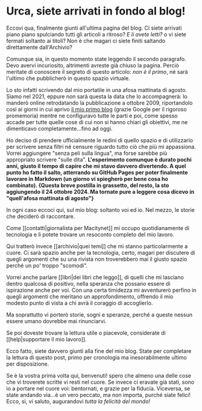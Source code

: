 # Urca, siete arrivati in fondo al blog!

Eccovi qua, finalmente giunti all'ultima pagina del blog. Ci siete arrivati piano piano spulciando tutti gli articoli a ritroso? *E li avete letti?* o vi siete fermati soltanto ai titoli? Non è che magari ci siete finiti saltando direttamente dall'Archivio?

Comunque sia, in questo momento state leggendo il secondo paragrafo. Devo avervi incuriosito, altrimenti avreste già chiuso la pagina. Perciò meritate di conoscere il segreto di questo articolo: *non è il primo*, né sarà l'ultimo che pubblicherò in questo spazio virtuale.

Lo sto infatti scrivendo dal mio portatile in una afosa mattinata di agosto. Siamo nel 2021, eppure non sarà questa la data che lo accompagnerà: lo manderò online retrodatando la pubblicazione a ottobre 2009, riportandolo così ai giorni in cui aprivo [il mio primo blog](https://yuridiprodo.blogspot.com/) (grazie Google per il rigoroso promemoria) mentre ne configuravo tutte le parti e poi, come spesso accade per tutte quelle cose di cui non si hanno chiari gli obiettivi, me ne dimenticavo completamente...fino ad oggi.

Ho deciso di prendere ufficialmente le redini di quello spazio e di utilizzarlo per scrivere senza filtri né censure riguardo tutto ciò che più mi appassiona. Vorrei aggiungere "senza peli sulla lingua", ma forse sarebbe più appropriato scrivere "sulle dita". **L'esperimento comunque è durato pochi anni, giusto il tempo di capire che mi stavo davvero divertendo. A quel punto ho fatto il salto, atterrando su GitHub Pages per poter finalmente lavorare in Markdown (un giorno vi spiegherò per bene cosa ho combinato). {Questa breve postilla in grassetto, del resto, la sto aggiungendo il 24 ottobre 2024. Ma tornate pure a leggere cosa dicevo in "quell'afosa mattinata di agosto"}**

In ogni caso eccoci qui, sul mio blog: soltanto voi ed io. Nel mezzo, le storie che deciderò di raccontare.

Come [[contatti|giornalista per Macitynet]] mi occupo quotidianamente di tecnologia e lì potete trovare un resoconto completo del mio lavoro.

Qui tratterò invece [[archivio|quei temi]] che mi stanno particolarmente a cuore. Ci sarà spazio anche per la tecnologia, certo, magari per discutere di quegli argomenti che su una rivista non troverebbero mai il giusto spazio perché un po' troppo "scomodi".

Vorrei anche parlare [[libri|dei libri che leggo]], di quelli che mi lasciano dentro qualcosa di positivo, nella speranza che possano essere di ispirazione anche per voi. Con una certa timidezza mi avventurerò perfino in quegli argomenti che meritano un approfondimento, offrendo il mio modesto punto di vista a chi avrà il coraggio di accoglierlo.

Ma soprattutto vi porterò storie, sogni e speranze, perché a queste nessun essere umano dovrebbe mai rinunciarvi.

Se poi doveste trovare la lettura utile o piacevole, considerate di [[help|supportare il mio lavoro]].

Ecco fatto, siete davvero giunti alla fine del mio blog. State per completare la lettura di questo post, primo per cronologia ma inesorabilmente ultimo per disposizione.

Se è la vostra prima volta qui, benvenuti! spero che almeno una delle cose che vi troverete scritte vi resti nel cuore. Se invece ci eravate già stati, sono io a portare nel cuore voi: bentornati, e grazie per la fiducia. Viceversa, se state andando via...è un vero peccato, ma non importa, purché siate felici! Ecco, sì, vi saluto, augurandovi *tutta la felicità del mondo!*